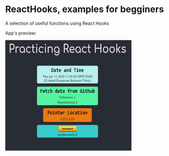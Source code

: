 # ReactHooks, examples for begginers

A selection of useful functions using React Hooks

App's preview:

<img src="https://github.com/macrodrigues/ReactHooks-Examples/blob/master/images/App-preview.PNG?raw=true" align="center" height="350" width="400">
